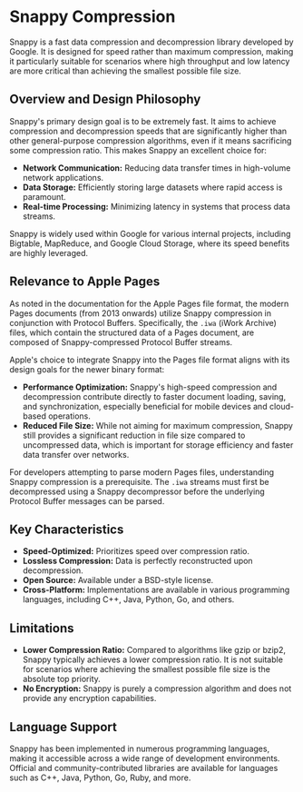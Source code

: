# Snappy Compression

Snappy is a fast data compression and decompression library developed by Google. It is designed for speed rather than maximum compression, making it particularly suitable for scenarios where high throughput and low latency are more critical than achieving the smallest possible file size.

## Overview and Design Philosophy

Snappy's primary design goal is to be extremely fast. It aims to achieve compression and decompression speeds that are significantly higher than other general-purpose compression algorithms, even if it means sacrificing some compression ratio. This makes Snappy an excellent choice for:

*   **Network Communication:** Reducing data transfer times in high-volume network applications.
*   **Data Storage:** Efficiently storing large datasets where rapid access is paramount.
*   **Real-time Processing:** Minimizing latency in systems that process data streams.

Snappy is widely used within Google for various internal projects, including Bigtable, MapReduce, and Google Cloud Storage, where its speed benefits are highly leveraged.

## Relevance to Apple Pages

As noted in the documentation for the Apple Pages file format, the modern Pages documents (from 2013 onwards) utilize Snappy compression in conjunction with Protocol Buffers. Specifically, the `.iwa` (iWork Archive) files, which contain the structured data of a Pages document, are composed of Snappy-compressed Protocol Buffer streams.

Apple's choice to integrate Snappy into the Pages file format aligns with its design goals for the newer binary format:

*   **Performance Optimization:** Snappy's high-speed compression and decompression contribute directly to faster document loading, saving, and synchronization, especially beneficial for mobile devices and cloud-based operations.
*   **Reduced File Size:** While not aiming for maximum compression, Snappy still provides a significant reduction in file size compared to uncompressed data, which is important for storage efficiency and faster data transfer over networks.

For developers attempting to parse modern Pages files, understanding Snappy compression is a prerequisite. The `.iwa` streams must first be decompressed using a Snappy decompressor before the underlying Protocol Buffer messages can be parsed.

## Key Characteristics

*   **Speed-Optimized:** Prioritizes speed over compression ratio.
*   **Lossless Compression:** Data is perfectly reconstructed upon decompression.
*   **Open Source:** Available under a BSD-style license.
*   **Cross-Platform:** Implementations are available in various programming languages, including C++, Java, Python, Go, and others.

## Limitations

*   **Lower Compression Ratio:** Compared to algorithms like gzip or bzip2, Snappy typically achieves a lower compression ratio. It is not suitable for scenarios where achieving the smallest possible file size is the absolute top priority.
*   **No Encryption:** Snappy is purely a compression algorithm and does not provide any encryption capabilities.

## Language Support

Snappy has been implemented in numerous programming languages, making it accessible across a wide range of development environments. Official and community-contributed libraries are available for languages such as C++, Java, Python, Go, Ruby, and more.
